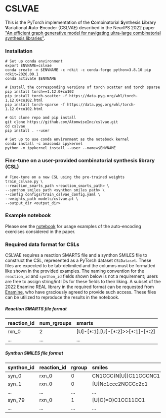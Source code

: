 # CSLVAE

This is the PyTorch implementation of the **C**ombinatorial **S**ynthesis **L**ibrary **V**ariational **A**uto-**E**ncoder (CSLVAE) described in the NeurIPS 2022 paper ["An efficient graph generative model for navigating ultra-large combinatorial synthesis libraries"](https://arxiv.org/abs/2211.04468).

### Installation

```buildoutcfg
# Set up conda environment
export ENVNAME=cslvae
conda create -n $ENVNAME -c rdkit -c conda-forge python=3.8.10 pip rdkit=2020.09.1
conda activate $ENVNAME

# Install the corresponding versions of torch scatter and torch sparse
pip install torch==1.12.0+cu102
pip install torch-scatter -f https://data.pyg.org/whl/torch-1.12.0+cu102.html
pip install torch-sparse -f https://data.pyg.org/whl/torch-1.12.0+cu102.html

# Git clone repo and pip install
git clone https://github.com/AtomwiseInc/cslvae.git
cd cslvae
pip install . --user

# Set up to use conda environment as the notebook kernel
conda install -c anaconda ipykernel
python -m ipykernel install --user --name=$ENVNAME
```

### Fine-tune on a user-provided combinatorial synthesis library (CSL)

```buildoutcfg
# Fine-tune on a new CSL using the pre-trained weights
train_cslvae.py \
--reaction_smarts_path <reaction_smarts_path> \
--synthon_smiles_path <synthon_smiles_path> \
--config configs/train_cslvae_config.yaml \
--weights_path models/cslvae.pt \
--output_dir <output_dir>
```

### Example notebook

Please see the [notebook](https://github.com/AtomwiseInc/cslvae/tree/main/notebooks/cslvae_demo.ipynb) for usage examples of the auto-encoding exercises considered in the paper.

### Required data format for CSLs

CSLVAE requires a reaction SMARTS file and a synthon SMILES file to construct the CSL, represented as a PyTorch dataset `CSLDataset`. These files are expected to be tab-delimited and the columns must be formatted like shown in the provided examples. The naming convention for the `reaction_id` and `synthon_id` fields shown below is not a requirement; users are free to assign string/int IDs for these fields to their liking. A subset of the 2022 Enamine REAL library in the required format can be requested from [Enamine](https://enamine.net/contact), who have graciously agreed to provide such access. These files can be utilized to reproduce the results in the notebook.

##### Reaction SMARTS file format

| reaction_id | num_rgroups | smarts                               |
| :----       | :----       | :----                                |
| rxn_0       | 2           | [U]-[\*:1].[U]-[\*:2]>>[\*:1]-[\*:2] |
| ...         | ...         | ...                                  |

##### Synthon SMILES file format

| synthon_id | reaction_id | rgroup | smiles                |
| :----      | :----       | :----  | :----                 |
| syn_0      | rxn_0       | 0      | CN1CCC(N[U])C11CCCNC1 |
| syn_1      | rxn_0       | 0      | [U]Nc1ccc2NCCCc2c1    |
| ...        | ...         | ...    | ...                   |
| syn_79     | rxn_0       | 1      | [U]C(=O)C1CC11CC1     |
| ...        | ...         | ...    | ...                   |
